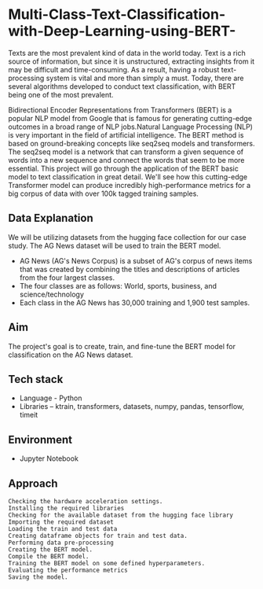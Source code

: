 # Multi-Class-Text-Classification-with-Deep-Learning-using-BERT-

Texts are the most prevalent kind of data in the world today.
Text is a rich source of information, but since it is unstructured, extracting insights from it may be difficult and time-consuming.
As a result, having a robust text-processing system is vital and more than simply a must.
Today, there are several algorithms developed to conduct text classification, with BERT being one of the most prevalent.

Bidirectional Encoder Representations from Transformers (BERT) is a popular NLP model from Google that is famous for generating cutting-edge outcomes in a broad range of NLP jobs.Natural Language Processing (NLP) is very important in the field of artificial intelligence. The BERT method is based on ground-breaking concepts like seq2seq models and transformers. The seq2seq model is a network that can transform a given sequence of words into a new sequence and connect the words that seem to be more essential. This project will go through the application of the BERT basic model to text classification in great detail.
We'll see how this cutting-edge Transformer model can produce incredibly high-performance metrics for a big corpus of data with over 100k tagged training samples. 

## Data Explanation


We will be utilizing datasets from the hugging face collection for our case study.
The AG News dataset will be used to train the BERT model. 
- AG News (AG's News Corpus) is a subset of AG's corpus of news items that was created by combining the titles and descriptions of articles from the four largest classes.
- The four classes are as follows:
World, sports, business, and science/technology
- Each class in the AG News has 30,000 training and 1,900 test samples. 

## Aim
The project's goal is to create, train, and fine-tune the BERT model for classification on the AG News dataset. 

## Tech stack

 - Language - Python
 - Libraries – ktrain, transformers, datasets, numpy, pandas, tensorflow, timeit

## Environment

 - Jupyter Notebook

## Approach 


    Checking the hardware acceleration settings.
    Installing the required libraries
    Checking for the available dataset from the hugging face library
    Importing the required dataset
    Loading the train and test data
    Creating dataframe objects for train and test data.
    Performing data pre-processing
    Creating the BERT model.
    Compile the BERT model.
    Training the BERT model on some defined hyperparameters.
    Evaluating the performance metrics
    Saving the model.

 
